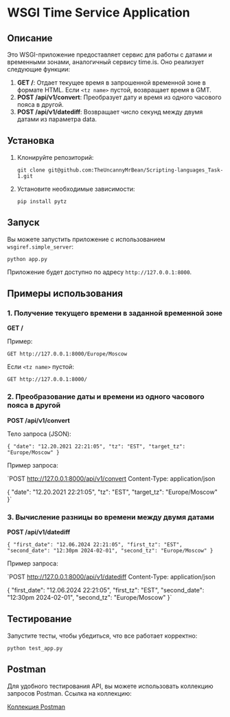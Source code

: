 ﻿
# WSGI Time Service Application

## Описание

Это WSGI-приложение предоставляет сервис для работы с датами и временными зонами, аналогичный сервису time.is. Оно реализует следующие функции:

1.  **GET /<tz name>**: Отдает текущее время в запрошенной временной зоне в формате HTML. Если `<tz name>` пустой, возвращает время в GMT.
2.  **POST /api/v1/convert**: Преобразует дату и время из одного часового пояса в другой.
3.  **POST /api/v1/datediff**: Возвращает число секунд между двумя датами из параметра data.

## Установка

1.  Клонируйте репозиторий:
    
    `git clone git@github.com:TheUncannyMrBean/Scripting-languages_Task-1.git` 
    
2.  Установите необходимые зависимости:
    
    `pip install pytz` 
    

## Запуск

Вы можете запустить приложение с использованием `wsgiref.simple_server`:

`python app.py` 

Приложение будет доступно по адресу `http://127.0.0.1:8000`.

## Примеры использования

### 1. Получение текущего времени в заданной временной зоне

**GET /<tz name>**

Пример:

`GET http://127.0.0.1:8000/Europe/Moscow` 

Если `<tz name>` пустой:

`GET http://127.0.0.1:8000/` 

### 2. Преобразование даты и времени из одного часового пояса в другой

**POST /api/v1/convert**

Тело запроса (JSON):

`{
    "date": "12.20.2021 22:21:05",
    "tz": "EST",
    "target_tz": "Europe/Moscow"
}` 

Пример запроса:


`POST http://127.0.0.1:8000/api/v1/convert
Content-Type: application/json

{
    "date": "12.20.2021 22:21:05",
    "tz": "EST",
    "target_tz": "Europe/Moscow"
}` 

### 3. Вычисление разницы во времени между двумя датами

**POST /api/v1/datediff**

`{
    "first_date": "12.06.2024 22:21:05",
    "first_tz": "EST",
    "second_date": "12:30pm 2024-02-01",
    "second_tz": "Europe/Moscow"
}` 

Пример запроса:

`POST http://127.0.0.1:8000/api/v1/datediff
Content-Type: application/json

{
    "first_date": "12.06.2024 22:21:05",
    "first_tz": "EST",
    "second_date": "12:30pm 2024-02-01",
    "second_tz": "Europe/Moscow"
}` 

## Тестирование

Запустите тесты, чтобы убедиться, что все работает корректно:

`python test_app.py` 

## Postman

Для удобного тестирования API, вы можете использовать коллекцию запросов Postman. Ссылка на коллекцию:

[Коллекция Postman](https://www.postman.com/solar-capsule-541174-1083/workspace/workspace/request/24733693-1cf72380-64bf-43df-a590-a5f5170ebc2d)
